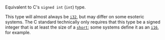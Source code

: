 Equivalent to C's `signed int` (`int`) type.

This type will almost always be [`i32`], but may differ on some esoteric systems. The C standard technically only requires that this type be a signed integer that is at least the size of a [`short`]; some systems define it as an [`i16`], for example.

[`short`]: c_short
[`i32`]: i32
[`i16`]: i16
